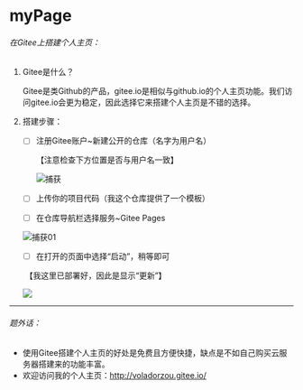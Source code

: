# myPage
###### 在Gitee上搭建个人主页：

1. Gitee是什么？

   Gitee是类Github的产品，gitee.io是相似与github.io的个人主页功能。我们访问gitee.io会更为稳定，因此选择它来搭建个人主页是不错的选择。

2. 搭建步骤：

   - [ ] 注册Gitee账户~新建公开的仓库（名字为用户名）

     【注意检查下方位置是否与用户名一致】

     ![捕获](C:\Users\feixi\Desktop\捕获.PNG)

   - [ ] 上传你的项目代码（我这个仓库提供了一个模板）

   - [ ] 在仓库导航栏选择服务~Gitee Pages

   ![捕获01](C:\Users\feixi\Desktop\捕获01.PNG)

   - [ ] 在打开的页面中选择“启动”，稍等即可

   ​         【我这里已部署好，因此是显示“更新”】

   ![](C:\Users\feixi\AppData\Roaming\Typora\typora-user-images\image-20201102234122713.png)

------

###### 题外话：

- 使用Gitee搭建个人主页的好处是免费且方便快捷，缺点是不如自己购买云服务器搭建来的功能丰富。
- 欢迎访问我的个人主页：http://voladorzou.gitee.io/

